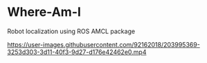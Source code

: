 # Where-Am-I
Robot localization using ROS AMCL package


https://user-images.githubusercontent.com/92162018/203995369-3253d303-3d11-40f3-9d27-d176e42462e0.mp4
